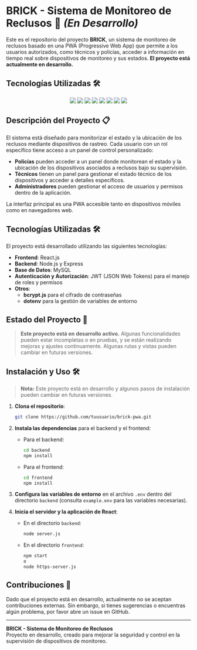 # BRICK - Sistema de Monitoreo de Reclusos 🚧 *(En Desarrollo)*

Este es el repositorio del proyecto **BRICK**, un sistema de monitoreo de reclusos basado en una PWA (Progressive Web App) que permite a los usuarios autorizados, como técnicos y policías, acceder a información en tiempo real sobre dispositivos de monitoreo y sus estados. **El proyecto está actualmente en desarrollo.**

## Tecnologías Utilizadas 🛠️

<p align="center">
  <img src="https://img.shields.io/badge/-JavaScript-F7DF1E?style=for-the-badge&logo=javascript&logoColor=black" />
  <img src="https://img.shields.io/badge/-React-61DAFB?style=for-the-badge&logo=react&logoColor=black" />
  <img src="https://img.shields.io/badge/-Node.js-339933?style=for-the-badge&logo=node.js&logoColor=white" />
  <img src="https://img.shields.io/badge/-MySQL-4479A1?style=for-the-badge&logo=mysql&logoColor=white" />
  <img src="https://img.shields.io/badge/-HTML5-E34F26?style=for-the-badge&logo=html5&logoColor=white" />
  <img src="https://img.shields.io/badge/-CSS3-1572B6?style=for-the-badge&logo=css3&logoColor=white" />
  <img src="https://img.shields.io/badge/-JWT-000000?style=for-the-badge&logo=jsonwebtokens&logoColor=white" />
  <img src="https://img.shields.io/badge/-bcrypt-4A90E2?style=for-the-badge&logo=lock&logoColor=white" />
</p>

## Descripción del Proyecto 📋

El sistema está diseñado para monitorizar el estado y la ubicación de los reclusos mediante dispositivos de rastreo. Cada usuario con un rol específico tiene acceso a un panel de control personalizado:
- **Policías** pueden acceder a un panel donde monitorean el estado y la ubicación de los dispositivos asociados a reclusos bajo su supervisión.
- **Técnicos** tienen un panel para gestionar el estado técnico de los dispositivos y acceder a detalles específicos.
- **Administradores** pueden gestionar el acceso de usuarios y permisos dentro de la aplicación.

La interfaz principal es una PWA accesible tanto en dispositivos móviles como en navegadores web.

## Tecnologías Utilizadas 🛠️

El proyecto está desarrollado utilizando las siguientes tecnologías:

- **Frontend**: React.js
- **Backend**: Node.js y Express
- **Base de Datos**: MySQL
- **Autenticación y Autorización**: JWT (JSON Web Tokens) para el manejo de roles y permisos
- **Otros**:
  - **bcrypt.js** para el cifrado de contraseñas
  - **dotenv** para la gestión de variables de entorno

## Estado del Proyecto 🚧

> **Este proyecto está en desarrollo activo.** Algunas funcionalidades pueden estar incompletas o en pruebas, y se están realizando mejoras y ajustes continuamente. Algunas rutas y vistas pueden cambiar en futuras versiones.

## Instalación y Uso 🛠️

> **Nota:** Este proyecto está en desarrollo y algunos pasos de instalación pueden cambiar en futuras versiones.

1. **Clona el repositorio**:

    ```bash
    git clone https://github.com/tuusuario/brick-pwa.git
    ```

2. **Instala las dependencias** para el backend y el frontend:

    - Para el backend:
        ```bash
        cd backend
        npm install
        ```

    - Para el frontend:
        ```bash
        cd frontend
        npm install
        ```

3. **Configura las variables de entorno** en el archivo `.env` dentro del directorio `backend` (consulta `example.env` para las variables necesarias).

4. **Inicia el servidor y la aplicación de React**:

    - En el directorio `backend`:
        ```bash
        node server.js
        ```

    - En el directorio `frontend`:
        ```bash
        npm start
        o
        node https-server.js
        ```

## Contribuciones 🤝

Dado que el proyecto está en desarrollo, actualmente no se aceptan contribuciones externas. Sin embargo, si tienes sugerencias o encuentras algún problema, por favor abre un issue en GitHub.

---

**BRICK - Sistema de Monitoreo de Reclusos**  
Proyecto en desarrollo, creado para mejorar la seguridad y control en la supervisión de dispositivos de monitoreo.

